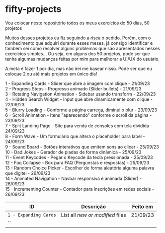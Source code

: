 # fifty-projects

Vou colocar neste repositório todos os meus exercícios do 50 dias, 50 projetos

Muitos desses projetos eu fiz seguindo a risca o pedido. Porém, com o conhecimento que adquiri durante esses meses, já consigo identificar e também sei como resolver alguns problemas que são apresentados nesses exercícios simples... Ou seja, em alguns dos 50 projetos, pode ser que tenha algumas mudanças feitas por mim para melhorar a UI/UX do usuário.

A meta é fazer 1 por dia, mas não irei me basear nisso. Pode ser que eu coloque 2 ou até mais projetos em único dia!

1 - Expanding Cards - Slider que abre a imagem com clique - 21/09/23 <br>
2 - Progress Steps - Progresso animado (Slider bullets) - 21/09/23 <br>
3 - Rotating Navigation Animation - Sidebar usando transform - 22/09/23 <br>
4 - Hidden Search Widget - Input que abre dinamicamente com clique - 22/09/23 <br>
5 - Blurry Loading - Conforme a página carrega, diminui o blur - 23/09/23 <br>
6 - Scroll Animation - Itens "aparecendo" conforme o scroll da página - 23/09/23 <br>
7 - Split Landing Page - Site para venda de consoles com tela dividida - 24/09/23 <br>
8 - Form Wave - Um formulário que altera o placeholder para label - 24/09/23 <br>
9 - Sound Board - Botões interativos que emitem sons ao clicar - 25/09/23 <br>
10 - Dad Jokes - Gerador de piadas de forma dinâmica - 25/09/23 <br>
11 - Event Keycodes - Pegar o Keycode da tecla pressionada - 25/09/23 <br>
12 - Faq Collapse - Box para FAQ (Pergunstas e respostas) - 25/09/23 <br>
13 - Random Choice Picker - Escolher de forma aleatória alguma palavra que digitei - 26/09/23 <br>
14 - Animated Navigation - Navbar responsiva e animada (Slider) - 26/09/23 <br>
15 - Incrementing Counter - Contador para inscrições em redes sociais - 26/09/23 <br>

| ID | Descrição | Feito em |
| --- | --- | --- |
| `1 - Expanding Cards` | List all *new or modified* files | 21/09/23 |
| `` |  |


